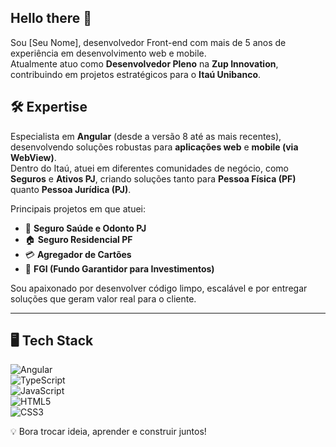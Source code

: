 ## Hello there 👋

Sou [Seu Nome], desenvolvedor Front-end com mais de 5 anos de experiência em desenvolvimento web e mobile.  
Atualmente atuo como **Desenvolvedor Pleno** na **Zup Innovation**, contribuindo em projetos estratégicos para o **Itaú Unibanco**.  

## 🛠️ Expertise  

Especialista em **Angular** (desde a versão 8 até as mais recentes), desenvolvendo soluções robustas para **aplicações web** e **mobile (via WebView)**.  
Dentro do Itaú, atuei em diferentes comunidades de negócio, como **Seguros** e **Ativos PJ**, criando soluções tanto para **Pessoa Física (PF)** quanto **Pessoa Jurídica (PJ)**.  

Principais projetos em que atuei:  
- 💼 **Seguro Saúde e Odonto PJ**  
- 🏠 **Seguro Residencial PF**  
- 💳 **Agregador de Cartões**  
- 🏦 **FGI (Fundo Garantidor para Investimentos)**

Sou apaixonado por desenvolver código limpo, escalável e por entregar soluções que geram valor real para o cliente.  

---

## 🖥️ Tech Stack  

![Angular](https://img.shields.io/badge/-Angular-DD0031?style=flat&logo=angular&logoColor=white)  
![TypeScript](https://img.shields.io/badge/-TypeScript-3178C6?style=flat&logo=typescript&logoColor=white)  
![JavaScript](https://img.shields.io/badge/-JavaScript-F7DF1E?style=flat&logo=javascript&logoColor=black)  
![HTML5](https://img.shields.io/badge/-HTML5-E34F26?style=flat&logo=html5&logoColor=white)  
![CSS3](https://img.shields.io/badge/-CSS3-1572B6?style=flat&logo=css3)

💡 Bora trocar ideia, aprender e construir juntos!
